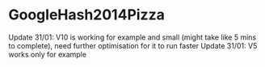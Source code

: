 # GoogleHash2014Pizza
Update 31/01: V10 is working for example and small (might take like 5 mins to complete), need further optimisation for it to run faster
Update 31/01: V5 works only for example
